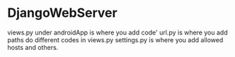 # DjangoWebServer
views.py under androidApp is where you add code'
url.py is where you add paths do different codes in views.py
settings.py is where you add allowed hosts and others.

